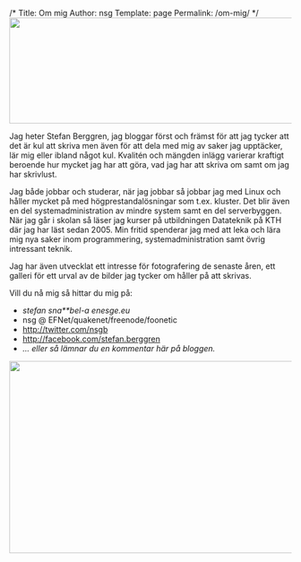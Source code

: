 /*
 Title: Om mig
 Author: nsg
 Template: page
 Permalink: /om-mig/
*/
[<img class="aligncenter size-full wp-image-966" title="3jag" src="http://cdn.junkpile.se/2006/05/3jag.png" alt="" width="642" height="189" />][1]

Jag heter Stefan Berggren, jag bloggar först och främst för att jag tycker att det är kul att skriva men även för att dela med mig av saker jag upptäcker, lär mig eller ibland något kul. Kvalitén och mängden inlägg varierar kraftigt beroende hur mycket jag har att göra, vad jag har att skriva om samt om jag har skrivlust.

Jag både jobbar och studerar, när jag jobbar så jobbar jag med Linux och håller mycket på med högprestandalösningar som t.ex. kluster. Det blir även en del systemadministration av mindre system samt en del serverbyggen. När jag går i skolan så läser jag kurser på utbildningen Datateknik på KTH där jag har läst sedan 2005. Min fritid spenderar jag med att leka och lära mig nya saker inom programmering, systemadministration samt övrig intressant teknik.

Jag har även utvecklat ett intresse för fotografering de senaste åren, ett galleri för ett urval av de bilder jag tycker om håller på att skrivas.

Vill du nå mig så hittar du mig på:

*   *stefan sna**bel-a enesge.eu*
*   nsg @ EFNet/quakenet/freenode/foonetic
*   <http://twitter.com/nsgb>
*   <http://facebook.com/stefan.berggren>
*   *&#8230; eller så lämnar du en kommentar här på bloggen.*

[<img class="aligncenter size-full wp-image-964" title="jag_portugal" src="http://cdn.junkpile.se/2006/05/jag_portugal.jpg" alt="" width="760" height="343" />][2]

<small></small>

 [1]: http://cdn.junkpile.se/2006/05/3jag.png
 [2]: http://cdn.junkpile.se/2006/05/jag_portugal.jpg